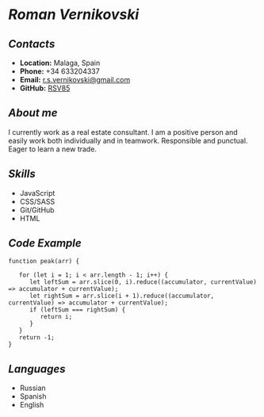# *Roman Vernikovski*
## ***Contacts***
* **Location:** Malaga, Spain
* **Phone:** +34 633204337
* **Email:** <r.s.vernikovski@gmail.com>
* **GitHub:** [RSV85](https://github.com/RSV85)
## ***About me***
I currently work as a real estate consultant. I am a positive person and easily work both individually and in teamwork. Responsible and punctual. Eager to learn a new trade.
## ***Skills***
* JavaScript
* CSS/SASS
* Git/GitHub
* HTML
## ***Code Example***
```
function peak(arr) {

   for (let i = 1; i < arr.length - 1; i++) {
      let leftSum = arr.slice(0, i).reduce((accumulator, currentValue) => accumulator + currentValue);
      let rightSum = arr.slice(i + 1).reduce((accumulator, currentValue) => accumulator + currentValue);
      if (leftSum === rightSum) {
         return i;
      }
   }
   return -1;
}
```
## ***Languages***
* Russian
* Spanish
* English
